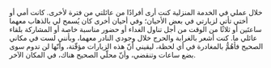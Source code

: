 خلال عملي في الخدمة المنزلية كنت أرى أفرادًا من عائلتي من فترة لأخرى. كانت أمي أو أختي تأتي لزيارتي في بعض الأحيان؛ وفي أحيان أخرى كان يُسمح لي بالذهاب معهما ساعتَين أو ثلاثًا من الوقت من أجل تناول الغداء أو حضور مناسبة خاصة أو المشاركة بلقاء عائلي ما. كنت أشعر بالغرابة والحرج خلال وجودي النادر معهما، وبأنني لست في مكاني الصحيح فأهُمُّ بالمغادرة في أي لحظة، ليقيني أنّ هذه الزيارات مؤقّتة، وأنّها لن تدوم سوى بضع ساعات وتنقضي، وأنّ محلّي الصحيح هناك، في المكان الآخر.
